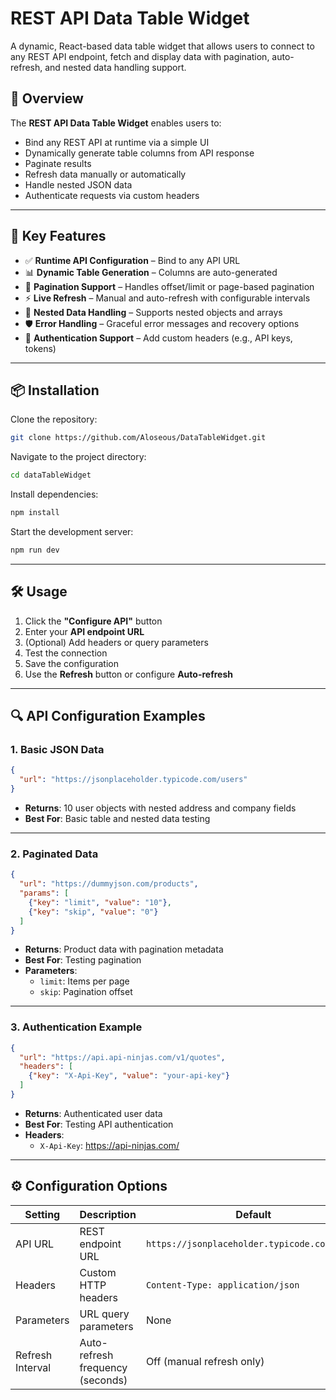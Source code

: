# REST API Data Table Widget

A dynamic, React-based data table widget that allows users to connect to any REST API endpoint, fetch and display data with pagination, auto-refresh, and nested data handling support.


## 🚀 Overview

The **REST API Data Table Widget** enables users to:
- Bind any REST API at runtime via a simple UI
- Dynamically generate table columns from API response
- Paginate results
- Refresh data manually or automatically
- Handle nested JSON data
- Authenticate requests via custom headers

---

## 🔑 Key Features

- ✅ **Runtime API Configuration** – Bind to any API URL
- 📊 **Dynamic Table Generation** – Columns are auto-generated
- 🔄 **Pagination Support** – Handles offset/limit or page-based pagination
- ⚡ **Live Refresh** – Manual and auto-refresh with configurable intervals
- 🧩 **Nested Data Handling** – Supports nested objects and arrays
- 🛡️ **Error Handling** – Graceful error messages and recovery options
- 🔐 **Authentication Support** – Add custom headers (e.g., API keys, tokens)

---

## 📦 Installation

Clone the repository:

```bash
git clone https://github.com/Aloseous/DataTableWidget.git
```

Navigate to the project directory:

```bash
cd dataTableWidget
```

Install dependencies:

```bash
npm install
```

Start the development server:

```bash
npm run dev
```

---

## 🛠️ Usage

1. Click the **"Configure API"** button
2. Enter your **API endpoint URL**
3. (Optional) Add headers or query parameters
4. Test the connection
5. Save the configuration
6. Use the **Refresh** button or configure **Auto-refresh**

---

## 🔍 API Configuration Examples

### 1. Basic JSON Data

```json
{
  "url": "https://jsonplaceholder.typicode.com/users"
}
```

- **Returns**: 10 user objects with nested address and company fields  
- **Best For**: Basic table and nested data testing

---

### 2. Paginated Data

```json
{
  "url": "https://dummyjson.com/products",
  "params": [
    {"key": "limit", "value": "10"},
    {"key": "skip", "value": "0"}
  ]
}
```

- **Returns**: Product data with pagination metadata  
- **Best For**: Testing pagination  
- **Parameters**:
  - `limit`: Items per page  
  - `skip`: Pagination offset

---

### 3. Authentication Example

```json
{
  "url": "https://api.api-ninjas.com/v1/quotes",
  "headers": [
    {"key": "X-Api-Key", "value": "your-api-key"}
  ]
}
```

- **Returns**: Authenticated user data  
- **Best For**: Testing API authentication  
- **Headers**:
  - `X-Api-Key`: https://api-ninjas.com/

---

## ⚙️ Configuration Options

| Setting           | Description                       | Default                                       |
|-------------------|-----------------------------------|-----------------------------------------------|
| API URL           | REST endpoint URL                 | `https://jsonplaceholder.typicode.com/users` |
| Headers           | Custom HTTP headers               | `Content-Type: application/json`             |
| Parameters        | URL query parameters              | None                                          |
| Refresh Interval  | Auto-refresh frequency (seconds)  | Off (manual refresh only)                    |

